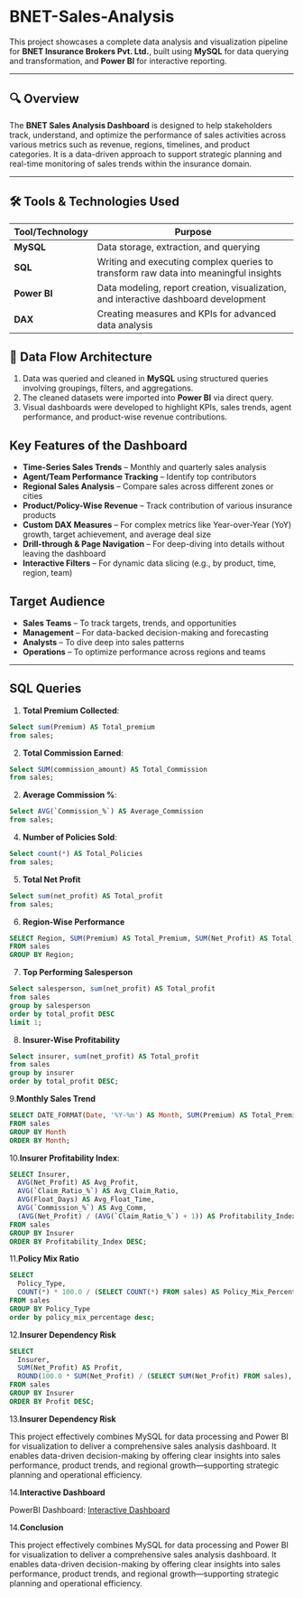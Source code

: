 # BNET-Sales-Analysis

This project showcases a complete data analysis and visualization pipeline for **BNET Insurance Brokers Pvt. Ltd.**, built using **MySQL** for data querying and transformation, and **Power BI** for interactive reporting.

---

## 🔍 Overview

The **BNET Sales Analysis Dashboard** is designed to help stakeholders track, understand, and optimize the performance of sales activities across various metrics such as revenue, regions, timelines, and product categories. It is a data-driven approach to support strategic planning and real-time monitoring of sales trends within the insurance domain.

---

## 🛠️ Tools & Technologies Used

| Tool/Technology | Purpose                                                                              |
| --------------- | ------------------------------------------------------------------------------------ |
| **MySQL**       | Data storage, extraction, and querying                                               |
| **SQL**         | Writing and executing complex queries to transform raw data into meaningful insights |
| **Power BI**    | Data modeling, report creation, visualization, and interactive dashboard development |
| **DAX**         | Creating measures and KPIs for advanced data analysis                                |


## 🔗 Data Flow Architecture

1. Data was queried and cleaned in **MySQL** using structured queries involving groupings, filters, and aggregations.
2. The cleaned datasets were imported into **Power BI** via direct query.
3. Visual dashboards were developed to highlight KPIs, sales trends, agent performance, and product-wise revenue contributions.


##  Key Features of the Dashboard

*  **Time-Series Sales Trends** – Monthly and quarterly sales analysis
*  **Agent/Team Performance Tracking** – Identify top contributors
*  **Regional Sales Analysis** – Compare sales across different zones or cities
*  **Product/Policy-Wise Revenue** – Track contribution of various insurance products
*  **Custom DAX Measures** – For complex metrics like Year-over-Year (YoY) growth, target achievement, and average deal size
*  **Drill-through & Page Navigation** – For deep-diving into details without leaving the dashboard
*  **Interactive Filters** – For dynamic data slicing (e.g., by product, time, region, team)


##  Target Audience

* **Sales Teams** – To track targets, trends, and opportunities
* **Management** – For data-backed decision-making and forecasting
* **Analysts** – To dive deep into sales patterns
* **Operations** – To optimize performance across regions and teams

---

##  SQL Queries


1. **Total Premium Collected**:
```sql
Select sum(Premium) AS Total_premium
from sales;

```


2. **Total Commission Earned**:
```sql
Select SUM(commission_amount) AS Total_Commission
from sales;
```

2. **Average Commission %**:
```sql
Select AVG(`Commission_%`) AS Average_Commission
from sales;
```

4. **Number of Policies Sold**:
```sql
Select count(*) AS Total_Policies
from sales;
```

 5. **Total Net Profit**
```sql
Select sum(net_profit) AS Total_profit
from sales;
```

6. **Region-Wise Performance**
```sql
SELECT Region, SUM(Premium) AS Total_Premium, SUM(Net_Profit) AS Total_Profit
FROM sales
GROUP BY Region;
```

7. **Top Performing Salesperson**
```sql
Select salesperson, sum(net_profit) AS Total_profit
from sales
group by salesperson
order by total_profit DESC
limit 1;
```

8. **Insurer-Wise Profitability**
```sql
Select insurer, sum(net_profit) AS Total_profit
from sales
group by insurer
order by total_profit DESC;
```

9.**Monthly Sales Trend**
```sql
SELECT DATE_FORMAT(Date, '%Y-%m') AS Month, SUM(Premium) AS Total_Premium
FROM sales
GROUP BY Month
ORDER BY Month;
```

10.**Insurer Profitability Index**:
```sql
SELECT Insurer,
  AVG(Net_Profit) AS Avg_Profit,
  AVG(`Claim_Ratio_%`) AS Avg_Claim_Ratio,
  AVG(Float_Days) AS Avg_Float_Time,
  AVG(`Commission_%`) AS Avg_Comm,
  (AVG(Net_Profit) / (AVG(`Claim_Ratio_%`) + 1)) AS Profitability_Index
FROM sales
GROUP BY Insurer
ORDER BY Profitability_Index DESC;
```

11.**Policy Mix Ratio**
```sql
SELECT
  Policy_Type,
  COUNT(*) * 100.0 / (SELECT COUNT(*) FROM sales) AS Policy_Mix_Percentage
FROM sales
GROUP BY Policy_Type
order by policy_mix_percentage desc;
```

12.**Insurer Dependency Risk**
```sql
SELECT
  Insurer,
  SUM(Net_Profit) AS Profit,
  ROUND(100.0 * SUM(Net_Profit) / (SELECT SUM(Net_Profit) FROM sales), 2) AS Profit_Contribution_Percent
FROM sales
GROUP BY Insurer
ORDER BY Profit DESC;
```

13.**Insurer Dependency Risk**

This project effectively combines MySQL for data processing and Power BI for visualization to deliver a comprehensive sales analysis dashboard. It enables data-driven decision-making by offering clear insights into sales performance, product trends, and regional growth—supporting strategic planning and operational efficiency.

14.**Interactive Dashboard**

PowerBI Dashboard: [Interactive Dashboard](https://app.powerbi.com/groups/me/reports/fd3b7075-a612-4915-8a32-02e038f99d14/1e5a2674c56d58a458b8?experience=power-bi)



14.**Conclusion**

This project effectively combines MySQL for data processing and Power BI for visualization to deliver a comprehensive sales analysis dashboard. It enables data-driven decision-making by offering clear insights into sales performance, product trends, and regional growth—supporting strategic planning and operational efficiency.





